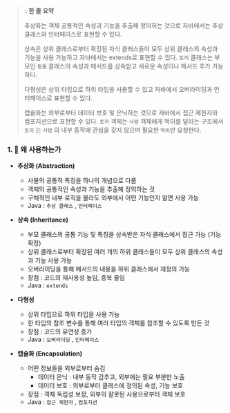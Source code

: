 > 💡**한 줄 요약**
>
> 추상화는 객체 공통적인 속성과 기능을 추출해 정의하는 것으로 자바에서는 추상 클래스와 인터페이스로 표현할 수 있다.
>
> 상속은 상위 클래스로부터 확장된 자식 클래스들이 모두 상위 클래스의 속성과 기능을 사용 가능하고 자바에서는 extends로 표현할 수 있다. `토끼` 클래스는 부모인 `동물` 클래스의 속성과 메서드를 상속받고 새로운 속성이나 메서드 추가 가능하다.
>
> 다형성은 상위 타입으로 하위 타입을 사용할 수 있고 자바에서 오버라이딩과 인터페이스로 표현할 수 있다.
>
> 캡슐화는 외부로부터 데이터 보호 및 은닉하는 것으로 자바에서 접근 제한자와 컴포지션으로 표현할 수 있다. `토끼` 객체는 `사람` 객체에게 먹이를 달라는 구조에서 `토끼` 는 `사람` 의 내부 동작에 관심을 갖지 않으며 필요한 `먹이`만 요청한다.

### 1. 🤔 왜 사용하는가

- **추상화 (Abstraction)**

  - 사물의 공통적 특징을 하나의 개념으로 다룸
  - 객체의 공통적인 속성과 기능을 추출해 정의하는 것
  - 구체적인 내부 로직을 몰라도 외부에서 어떤 기능인지 알면 사용 가능
  - Java : `추상 클래스` , `인터페이스`

- **상속 (Inheritance)**

  - 부모 클래스의 공통 기능 및 특징을 상속받은 자식 클래스에서 접근 가능 (기능 확장)
  - 상위 클래스로부터 확장된 여러 개의 하위 클래스들이 모두 상위 클래스의 속성과 기능 사용 가능
  - 오버라이딩을 통해 메서드의 내용을 하위 클래스에서 재정의 가능
  - 장점 : 코드의 재사용성 높임, 중복 줄임
  - Java : `extends`

- **다형성**

  - 상위 타입으로 하위 타입을 사용 가능
  - 한 타입의 참조 변수를 통해 여러 타입의 객체를 참조할 수 있도록 만든 것
  - 장점 : 코드의 유연성 증가
  - Java : `오버라이딩` , `인터페이스`

- **캡슐화 (Encapsulation)**
  - 어떤 정보들을 외부로부터 숨김
    - 데이터 은닉 : 내부 동작 감추고, 외부에는 필요 부분만 노출
    - 데이터 보호 : 외부로부터 클래스에 정의된 속성, 기능 보호
  - 장점 : 객체 독립성 보장, 외부의 잘못된 사용으로부터 객체 보호
  - Java : `접근 제한자` , `컴포지션`
